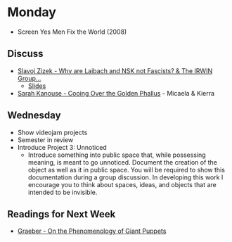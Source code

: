 # Monday

+ Screen Yes Men Fix the World (2008)

## Discuss
+ [Slavoj Zizek - Why are Laibach and NSK not Fascists? & The IRWIN Group...](../texts/nsk.pdf)
	+ [Slides](https://docs.google.com/presentation/d/1iZX1x3lL0t5dnLw_UCRamd3rISqKjWCRWjybiMzLrS0/edit?usp=sharing)
+ [Sarah Kanouse - Cooing Over the Golden Phallus](../texts/Cooing_Over_the_Golden_Phallus.pdf) - Micaela & Kierra

## Wednesday

+ Show videojam projects
+ Semester in review
+ Introduce Project 3: Unnoticed
	+ Introduce something into public space that, while possessing meaning, is meant to go unnoticed. Document the creation of the object as well as it in public space. You will be required to show this documentation during a group discussion. In developing this work I encourage you to think about spaces, ideas, and objects that are intended to be invisible.

## Readings for Next Week

+ [Graeber - On the Phenomenology of Giant Puppets](../texts/graeber_puppets.pdf)
